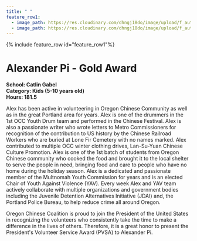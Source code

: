 ```yaml
---
title: " "
feature_row1:
  - image_path: https://res.cloudinary.com/dhngj18do/image/upload/f_auto,q_auto/v1/images/pvsa/2024_Pi_Alexander
  - image_path: https://res.cloudinary.com/dhngj18do/image/upload/f_auto,q_auto/v1/images/activities/year_2024
---
```


{% include feature_row id="feature_row1"%}

# Alexander Pi - Gold Award

**School: Catlin Gabel**  
**Category: Kids (5-10 years old)**  
**Hours: 181.5**  

Alex has been active in volunteering in Oregon Chinese Community as well as in the
great Portland area for years.
Alex is one of the drummers in the 1st OCC Youth Drum team and performed in the
Chinese Festival. Alex is also a passionate writer who wrote letters to Metro Commissioners for
recognition of the contribution to US history by the Chinese Railroad Workers who are buried at
Lone Fir Cemetery with no names marked. Alex contributed to multiple OCC winter clothing
drives, Lan-Su-Yuan Chinese Culture Promotion. Alex is one of the 1st batch of students from
Oregon Chinese community who cooked the food and brought it to the local shelter to serve the
people in need, bringing food and care to people who have no home during the holiday season.
Alex is a dedicated and passionate member of the Multnomah Youth Commission for
years and is an elected Chair of Youth Against Violence (YAV). Every week Alex and YAV team
actively collaborate with multiple organizations and government bodies including the Juvenile
Detention Alternatives Initiative (JDAI) and, the Portland Police Bureau, to help reduce crime all
around Oregon.

Oregon Chinese Coalition is proud to join the President of the United States in recognizing the volunteers who consistently take the time to make a difference in the lives of others. Therefore, it is a great honor to present the President's Volunteer Service Award (PVSA) to Alexander Pi.

